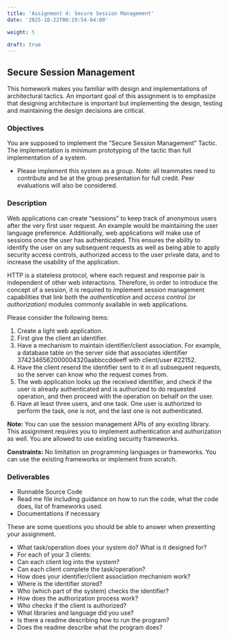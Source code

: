 ```yaml
---
title: 'Assignment 4: Secure Session Management'
date: '2025-10-22T00:19:54-04:00'

weight: 5

draft: true
---
```


## Secure Session Management

This homework makes you familiar with design and implementations of architectural tactics. An important goal of this assignment is to emphasize that designing architecture is important but implementing the design, testing and maintaining the design decisions are critical.

### Objectives

You are supposed to implement the “Secure Session Management” Tactic. The implementation is minimum prototyping of the tactic than full implementation of a system.

* Please implement this system as a group. Note: all teammates need to contribute and be at the group presentation for full credit. Peer evaluations will also be considered.

### Description

Web applications can create “sessions” to keep track of anonymous users after the very first user request. An example would be maintaining the user language preference. Additionally, web applications will make use of sessions once the user has authenticated. This ensures the ability to identify the user on any subsequent requests as well as being able to apply security access controls, authorized access to the user private data, and to increase the usability of the application. 

HTTP is a stateless protocol, where each request and response pair is independent of other web interactions. Therefore, in order to introduce the concept of a session, it is required to implement session management capabilities that link both the *authentication* and *access control (or authorization)* modules commonly available in web applications.

Please consider the following items:

1.	Create a light web application.
2.	First give the client an identifier.
3.	Have a mechanism to maintain identifier/client association. For example, a database table on the server side that associates identifier 3742346562000004320aabbccddeeff with client/user #22152.
4.	Have the client resend the identifier sent to it in all subsequent requests, so the server can know who the request comes from.  
5.	The web application looks up the received identifier, and check if the user is already authenticated and is authorized to do requested operation, and then proceed with the operation on behalf on the user.
6.	Have at least three users, and one task. One user is authorized to perform the task, one is not, and the last one is not authenticated.

**Note:** You can use the session management APIs of any existing library. This assignment requires you to implement authentication and authorization as well. You are allowed to use existing security frameworks.

**Constraints:** No limitation on programming languages or frameworks. You can use the existing frameworks or implement from scratch.

### Deliverables

* Runnable Source Code 
* Read me file including guidance on how to run the code, what the code does, list of frameworks used.
* Documentations if necessary

These are some questions you should be able to answer when presenting your assignment.

* What task/operation does your system do? What is it designed for?
* For each of your 3 clients:
* Can each client log into the system?
* Can each client complete the task/operation?
* How does your identifier/client association mechanism work?
* Where is the identifier stored?
* Who (which part of the system) checks the identifier?
* How does the authorization process work?
* Who checks if the client is authorized?
* What libraries and language did you use?
* Is there a readme describing how to run the program?
* Does the readme describe what the program does?